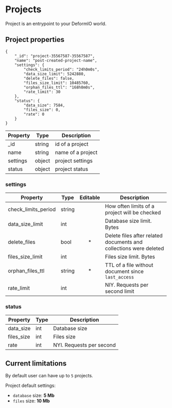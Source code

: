 # Projects

Project is an entrypoint to your DeformIO world.

## Project properties

	{
	    "_id": "project-35567587-35567587",
	    "name": "post-created-project-name",
	    "settings": {
	        "check_limits_period": "24h0m0s",
	        "data_size_limit": 5242880,
	        "delete_files": false,
	        "files_size_limit": 10485760,
	        "orphan_files_ttl": "168h0m0s",
	        "rate_limit": 30
	    },
	    "status": {
	        "data_size": 7584,
	        "files_size": 0,
	        "rate": 0
	    }
	}


Property     | Type          | Description
-------------|---------------|-------------
_id          | string | id of a project
name         | string | name of a project
settings     | object | project settings
status       | object | project status

### settings

Property     | Type          | Editable | Description
-------------|---------------|:--------:|-----------
check_limits_period | string |          |How often limits of a project will be checked
data_size_limit     | int    |          |Database size limit. Bytes
delete_files        | bool   | *        |Delete files after related documents and collections were deleted
files_size_limit    | int    |          |Files size limit. Bytes
orphan_files_ttl    | string | *        |TTL of a file without document since `last_access`
rate_limit          | int    |          |NIY. Requests per second limit

### status

Property     | Type          | Description
-------------|---------------|-------------
data_size    | int           | Database size
files_size   | int           | Files size
rate         | int           | NYI. Requests per second


## Current limitations

By default user can have up to `5` projects.

Project default settings:

  * `database` size: **5 Mb**
  * `files` size: **10 Mb**
